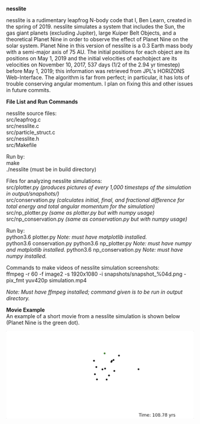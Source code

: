 **nesslite**

nesslite is a rudimentary leapfrog N-body code that I, Ben Learn, created in the spring of 2019. nesslite simulates a system that includes the Sun, the gas giant planets (excluding Jupiter), large Kuiper Belt Objects, and a theoretical Planet Nine in order to observe the effect of Planet Nine on the solar system. Planet Nine in this version of nesslite is a 0.3 Earth mass body with a semi-major axis of 75 AU. The initial positions for each object are its positions on May 1, 2019 and the initial velocities of eachobject are its velocities on November 10, 2017, 537 days (1/2 of the 2.94 yr timestep) before May 1, 2019; this information was retrieved from JPL's HORIZONS Web-Interface. The algorithm is far from perfect; in particular, it has lots of trouble conserving angular momentum. I plan on fixing this and other issues in future commits.

**File List and Run Commands**

nesslite source files:  
src/leapfrog.c  
src/nesslite.c  
src/particle_struct.c  
src/nesslite.h  
src/Makefile  

Run by:  
make  
./nesslite (must be in build directory)

Files for analyzing nesslite simulations:  
src/plotter.py *(produces pictures of every 1,000 timesteps of the simulation in output/snapshots/)*  
src/conservation.py *(calculates initial, final, and fractional difference for total energy and total angular momentum for the simulation)*
src/np_plotter.py *(same as plotter.py but with numpy usage)*
src/np_conservation.py *(same as conservation.py but with numpy usage)*

Run by:  
python3.6 plotter.py *Note: must have matplotlib installed.*  
python3.6 conservation.py
python3.6 np_plotter.py *Note: must have numpy and matplotlib installed.*
python3.6 np_conservation.py *Note: must have numpy installed.*

Commands to make videos of nesslite simulation screenshots:  
ffmpeg -r 60 -f image2 -s 1920x1080 -i snapshots/snapshot\_%04d.png -pix\_fmt yuv420p simulation.mp4

*Note: Must have ffmpeg installed; command given is to be run in output directory.*

**Movie Example**  
An example of a short movie from a nesslite simulation is shown below (Planet Nine is the green dot).

![](nesslite_first_1k.gif)
